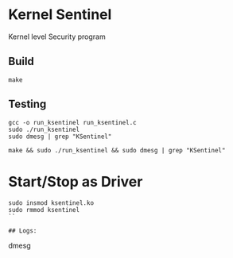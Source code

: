 # Kernel Sentinel
 Kernel level Security program

## Build
```
make
```

## Testing
```
gcc -o run_ksentinel run_ksentinel.c
sudo ./run_ksentinel
sudo dmesg | grep "KSentinel"

make && sudo ./run_ksentinel && sudo dmesg | grep "KSentinel"
```

# Start/Stop as Driver
```
sudo insmod ksentinel.ko
sudo rmmod ksentinel
``

## Logs:
```
dmesg
```